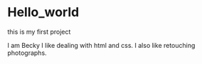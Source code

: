# Hello_world
this is my first project

I am Becky I like dealing with html and css. I also like retouching photographs. 
